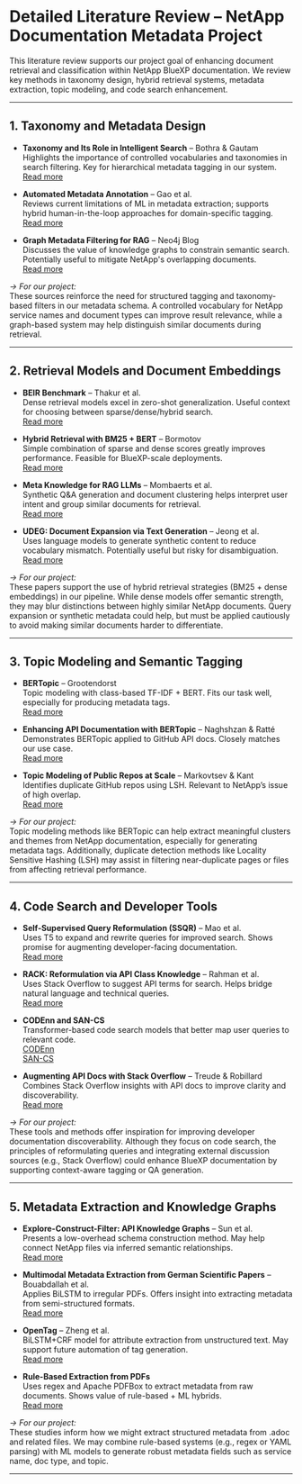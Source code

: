 # Detailed Literature Review – NetApp Documentation Metadata Project

This literature review supports our project goal of enhancing document retrieval and classification within NetApp BlueXP documentation. We review key methods in taxonomy design, hybrid retrieval systems, metadata extraction, topic modeling, and code search enhancement.

---

## 1. Taxonomy and Metadata Design

- **Taxonomy and Its Role in Intelligent Search** – Bothra & Gautam  
  Highlights the importance of controlled vocabularies and taxonomies in search filtering. Key for hierarchical metadata tagging in our system.  
  [Read more](https://www.searchunify.com/blog/taxonomy-and-its-role-in-intelligent-search)

- **Automated Metadata Annotation** – Gao et al.  
  Reviews current limitations of ML in metadata extraction; supports hybrid human-in-the-loop approaches for domain-specific tagging.  
  [Read more](http://direct.mit.edu/dint/article/5/3/786/114954/...)

- **Graph Metadata Filtering for RAG** – Neo4j Blog  
  Discusses the value of knowledge graphs to constrain semantic search. Potentially useful to mitigate NetApp's overlapping documents.  
  [Read more](https://neo4j.com/blog/developer/graph-metadata-filtering-vector-search-rag/)

*→ For our project:*  
These sources reinforce the need for structured tagging and taxonomy-based filters in our metadata schema. A controlled vocabulary for NetApp service names and document types can improve result relevance, while a graph-based system may help distinguish similar documents during retrieval.

---

## 2. Retrieval Models and Document Embeddings

- **BEIR Benchmark** – Thakur et al.  
  Dense retrieval models excel in zero-shot generalization. Useful context for choosing between sparse/dense/hybrid search.  
  [Read more](https://arxiv.org/pdf/2104.08663)

- **Hybrid Retrieval with BM25 + BERT** – Bormotov  
  Simple combination of sparse and dense scores greatly improves performance. Feasible for BlueXP-scale deployments.  
  [Read more](https://medium.com/@bormotovk/hybrid-retrieval...)

- **Meta Knowledge for RAG LLMs** – Mombaerts et al.  
  Synthetic Q&A generation and document clustering helps interpret user intent and group similar documents for retrieval.  
  [Read more](https://arxiv.org/html/2408.09017v1)

- **UDEG: Document Expansion via Text Generation** – Jeong et al.  
  Uses language models to generate synthetic content to reduce vocabulary mismatch. Potentially useful but risky for disambiguation.  
  [Read more](https://aclanthology.org/2021.sdp-1.2)

*→ For our project:*  
These papers support the use of hybrid retrieval strategies (BM25 + dense embeddings) in our pipeline. While dense models offer semantic strength, they may blur distinctions between highly similar NetApp documents. Query expansion or synthetic metadata could help, but must be applied cautiously to avoid making similar documents harder to differentiate.

---

## 3. Topic Modeling and Semantic Tagging

- **BERTopic** – Grootendorst  
  Topic modeling with class-based TF-IDF + BERT. Fits our task well, especially for producing metadata tags.  
  [Read more](https://arxiv.org/abs/2203.05794)

- **Enhancing API Documentation with BERTopic** – Naghshzan & Ratté  
  Demonstrates BERTopic applied to GitHub API docs. Closely matches our use case.  
  [Read more](https://arxiv.org/abs/2308.09070)

- **Topic Modeling of Public Repos at Scale** – Markovtsev & Kant  
  Identifies duplicate GitHub repos using LSH. Relevant to NetApp’s issue of high overlap.  
  [Read more](https://arxiv.org/abs/1704.00135)

*→ For our project:*  
Topic modeling methods like BERTopic can help extract meaningful clusters and themes from NetApp documentation, especially for generating metadata tags. Additionally, duplicate detection methods like Locality Sensitive Hashing (LSH) may assist in filtering near-duplicate pages or files from affecting retrieval performance.

---

## 4. Code Search and Developer Tools

- **Self-Supervised Query Reformulation (SSQR)** – Mao et al.  
  Uses T5 to expand and rewrite queries for improved search. Shows promise for augmenting developer-facing documentation.  
  [Read more](https://dl.acm.org/doi/10.1145/3611643.3616306)

- **RACK: Reformulation via API Class Knowledge** – Rahman et al.  
  Uses Stack Overflow to suggest API terms for search. Helps bridge natural language and technical queries.  
  [Read more](https://dl.acm.org/doi/abs/10.1007/s10664-018-9671-0)

- **CODEnn and SAN-CS**  
  Transformer-based code search models that better map user queries to relevant code.  
  [CODEnn](https://dl.acm.org/doi/abs/10.1145/3180155.3180167)  
  [SAN-CS](https://www.sciencedirect.com/science/article/abs/pii/S0950584921000288)

- **Augmenting API Docs with Stack Overflow** – Treude & Robillard  
  Combines Stack Overflow insights with API docs to improve clarity and discoverability.  
  [Read more](https://dl.acm.org/doi/10.1145/2884781.2884800)

*→ For our project:*  
These tools and methods offer inspiration for improving developer documentation discoverability. Although they focus on code search, the principles of reformulating queries and integrating external discussion sources (e.g., Stack Overflow) could enhance BlueXP documentation by supporting context-aware tagging or QA generation.

---

## 5. Metadata Extraction and Knowledge Graphs

- **Explore-Construct-Filter: API Knowledge Graphs** – Sun et al.  
  Presents a low-overhead schema construction method. May help connect NetApp files via inferred semantic relationships.  
  [Read more](https://arxiv.org/abs/2502.13412)

- **Multimodal Metadata Extraction from German Scientific Papers** – Bouabdallah et al.  
  Applies BiLSTM to irregular PDFs. Offers insight into extracting metadata from semi-structured formats.  
  [Read more](https://arxiv.org/abs/2111.05736)

- **OpenTag** – Zheng et al.  
  BiLSTM+CRF model for attribute extraction from unstructured text. May support future automation of tag generation.  
  [Read more](https://dl.acm.org/doi/10.1145/3219819.3219839)

- **Rule-Based Extraction from PDFs**  
  Uses regex and Apache PDFBox to extract metadata from raw documents. Shows value of rule-based + ML hybrids.  
  [Read more](https://doi.org/10.24507/icicelb.12.02.121)

*→ For our project:*  
These studies inform how we might extract structured metadata from .adoc and related files. We may combine rule-based systems (e.g., regex or YAML parsing) with ML models to generate robust metadata fields such as service name, doc type, and topic.

---
